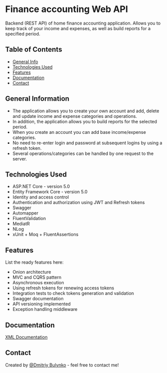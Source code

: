 # Finance accounting Web API
Backend (REST API) of home finance accounting application. Allows you to keep track of your income and expenses, as well as build reports for a specified period.


## Table of Contents
* [General Info](#general-information)
* [Technologies Used](#technologies-used)
* [Features](#features)
* [Documentation](#documentation)
* [Contact](#contact)


## General Information
- The application allows you to create your own account and add, delete and update income and expense categories and operations.
- In addition, the application allows you to build reports for the selected period.
- When you create an account you can add base income/expense categories.
- No need to re-enter login and password at subsequent logins by using a refresh token.
- Several operations/categories can be handled by one request to the server.


## Technologies Used
- ASP.NET Core - version 5.0
- Entity Framework Core - version 5.0
- Identity and access control
- Authentication and authorization using JWT and Refresh tokens
- Swagger
- Automapper
- FluentValidation
- MediatR
- NLog
- xUnit + Moq + FluentAssertions


## Features
List the ready features here:
- Onion architecture
- MVC and CQRS pattern
- Asynchronous execution
- Using refresh tokens for renewing access tokens
- Integration tests to check tokens generation and validation
- Swagger documentation
- API versioning implemented
- Exception handling middleware

## Documentation
[XML Documentation](./api_documentation.xml)


## Contact
Created by [@Dmitriy Bulynko](https://linkedin.com/in/дмитрий-булынко-10bb53227) - feel free to contact me!
